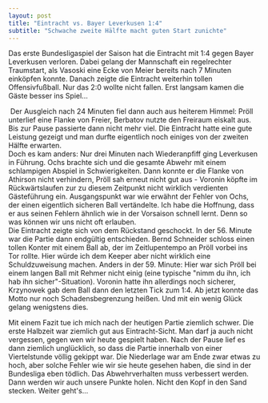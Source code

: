 ```yaml
---
layout: post
title: "Eintracht vs. Bayer Leverkusen 1:4"
subtitle: "Schwache zweite Hälfte macht guten Start zunichte"
---
```


Das erste Bundesligaspiel der Saison hat die Eintracht mit 1:4 gegen Bayer Leverkusen verloren. Dabei gelang der Mannschaft ein regelrechter Traumstart, als Vasoski eine Ecke von Meier bereits nach 7 Minuten einköpfen konnte. Danach zeigte die Eintracht weiterhin tollen Offensivfußball. Nur das 2:0 wollte nicht fallen. Erst langsam kamen die Gäste besser ins Spiel...

 Der Ausgleich nach 24 Minuten fiel dann auch aus heiterem Himmel: Pröll unterlief eine Flanke von Freier, Berbatov nutzte den Freiraum eiskalt aus. Bis zur Pause passierte dann nicht mehr viel. Die Eintracht hatte eine gute Leistung gezeigt und man durfte eigentlich noch einiges von der zweiten Hälfte erwarten.  
Doch es kam anders: Nur drei Minuten nach Wiederanpfiff ging Leverkusen in Führung. Ochs brachte sich und die gesamte Abwehr mit einem schlampigen Abspiel in Schwierigkeiten. Dann konnte er die Flanke von Athirson nicht verhindern, Pröll sah erneut nicht gut aus - Voronin köpfte im Rückwärtslaufen zur zu diesem Zeitpunkt nicht wirklich verdienten Gästeführung ein. Ausgangspunkt war wie erwähnt der Fehler von Ochs, der einen eigentlich sicheren Ball vertändelte. Ich habe die Hoffnung, dass er aus seinen Fehlern ähnlich wie in der Vorsaison schnell lernt. Denn so was können wir uns nicht oft erlauben.  
Die Eintracht zeigte sich von dem Rückstand geschockt. In der 56. Minute war die Partie dann endgültig entschieden. Bernd Schneider schloss einen tollen Konter mit einem Ball ab, der im Zeitlupentempo an Pröll vorbei ins Tor rollte. Hier würde ich dem Keeper aber nicht wirklich eine Schuldzuweisung machen. Anders in der 59. Minute: Hier war sich Pröll bei einem langen Ball mit Rehmer nicht einig (eine typische "nimm du ihn, ich hab ihn sicher"-Situation). Voronin hatte ihn allerdings noch sicherer, Krzynowek gab dem Ball dann den letzten Tick zum 1:4. Ab jetzt konnte das Motto nur noch Schadensbegrenzung heißen. Und mit ein wenig Glück gelang wenigstens dies.

Mit einem Fazit tue ich mich nach der heutigen Partie ziemlich schwer. Die erste Halbzeit war ziemlich gut aus Eintracht-Sicht. Man darf ja auch nicht vergessen, gegen wen wir heute gespielt haben. Nach der Pause lief es dann ziemlich unglücklich, so dass die Partie innerhalb von einer Viertelstunde völlig gekippt war. Die Niederlage war am Ende zwar etwas zu hoch, aber solche Fehler wie wir sie heute gesehen haben, die sind in der Bundesliga eben tödlich. Das Abwehrverhalten muss verbessert werden. Dann werden wir auch unsere Punkte holen. Nicht den Kopf in den Sand stecken. Weiter geht's...

